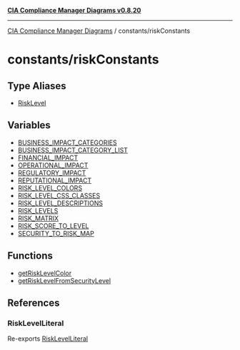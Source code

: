 [**CIA Compliance Manager Diagrams v0.8.20**](../../README.md)

***

[CIA Compliance Manager Diagrams](../../modules.md) / constants/riskConstants

# constants/riskConstants

## Type Aliases

- [RiskLevel](type-aliases/RiskLevel.md)

## Variables

- [BUSINESS\_IMPACT\_CATEGORIES](variables/BUSINESS_IMPACT_CATEGORIES.md)
- [BUSINESS\_IMPACT\_CATEGORY\_LIST](variables/BUSINESS_IMPACT_CATEGORY_LIST.md)
- [FINANCIAL\_IMPACT](variables/FINANCIAL_IMPACT.md)
- [OPERATIONAL\_IMPACT](variables/OPERATIONAL_IMPACT.md)
- [REGULATORY\_IMPACT](variables/REGULATORY_IMPACT.md)
- [REPUTATIONAL\_IMPACT](variables/REPUTATIONAL_IMPACT.md)
- [RISK\_LEVEL\_COLORS](variables/RISK_LEVEL_COLORS.md)
- [RISK\_LEVEL\_CSS\_CLASSES](variables/RISK_LEVEL_CSS_CLASSES.md)
- [RISK\_LEVEL\_DESCRIPTIONS](variables/RISK_LEVEL_DESCRIPTIONS.md)
- [RISK\_LEVELS](variables/RISK_LEVELS.md)
- [RISK\_MATRIX](variables/RISK_MATRIX.md)
- [RISK\_SCORE\_TO\_LEVEL](variables/RISK_SCORE_TO_LEVEL.md)
- [SECURITY\_TO\_RISK\_MAP](variables/SECURITY_TO_RISK_MAP.md)

## Functions

- [getRiskLevelColor](functions/getRiskLevelColor.md)
- [getRiskLevelFromSecurityLevel](functions/getRiskLevelFromSecurityLevel.md)

## References

### RiskLevelLiteral

Re-exports [RiskLevelLiteral](../type-aliases/RiskLevelLiteral.md)
